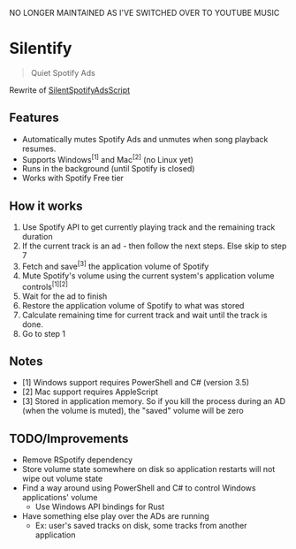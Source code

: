 NO LONGER MAINTAINED AS I'VE SWITCHED OVER TO YOUTUBE MUSIC
# Silentify

> Quiet Spotify Ads

Rewrite of [SilentSpotifyAdsScript](https://github.com/saiarvindg/SilentSpotifyAdsScript)

## Features

- Automatically mutes Spotify Ads and unmutes when song playback resumes.
- Supports Windows<sup>[1]</sup> and Mac<sup>[2]</sup> (no Linux yet)
- Runs in the background (until Spotify is closed)
- Works with Spotify Free tier

## How it works

1. Use Spotify API to get currently playing track and the remaining track duration
2. If the current track is an ad - then follow the next steps. Else skip to step 7
3. Fetch and save<sup>[3]</sup> the application volume of Spotify
4. Mute Spotify's volume using the current system's application volume controls<sup>[1][2]</sup>
5. Wait for the ad to finish
6. Restore the application volume of Spotify to what was stored
7. Calculate remaining time for current track and wait until the track is done.
8. Go to step 1

## Notes

- [1] Windows support requires PowerShell and C# (version 3.5)
- [2] Mac support requires AppleScript
- [3] Stored in application memory. So if you kill the process during an AD (when the volume is muted), the "saved" volume will be zero

## TODO/Improvements

- Remove RSpotify dependency
- Store volume state somewhere on disk so application restarts will not wipe out volume state
- Find a way around using PowerShell and C# to control Windows applications' volume
    - Use Windows API bindings for Rust
- Have something else play over the ADs are running
    - Ex: user's saved tracks on disk, some tracks from another application
